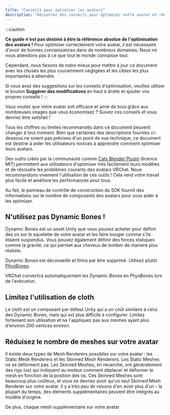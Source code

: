 ```yaml
---
title: "Conseils pour optimiser les avatars"
description: "Découvrez des conseils pour optimiser votre avatar et réduire les problèmes de performance dans VRChat."
---
```


:::caution

**Ce guide n'est pas destiné à être la référence absolue de l'optimisation des avatars !** Pour optimiser correctement votre avatar, il est nécessaire d'avoir de bonnes connaissances dans de nombreux domaines. Nous ne nous attendons pas à ce que tout le monde connaisse tout.

Cependant, nous faisons de notre mieux pour mettre à jour ce document avec les choses les plus couramment négligées et les cibles les plus importantes à atteindre.

Si vous avez des suggestions sur les conseils d'optimisation, veuillez utiliser le bouton **Suggérer des modifications** en haut à droite et ajouter vos propres conseils !
:::

Vous voulez que votre avatar soit efficace et aimé de tous grâce aux nombreuses images que vous économisez ? Suivez ces conseils et vous devriez être satisfait !

Tous les chiffres ou limites recommandés dans ce document peuvent changer à tout moment. Bien que certaines des descriptions fournies ci-dessous ne soient pas précises d'un point de vue technique, ce document est destiné à aider les utilisateurs novices à apprendre comment optimiser leurs avatars.

Des outils créés par la communauté comme [Cats Blender Plugin](https://github.com/michaeldegroot/cats-blender-plugin) (licence MIT) permettent aux utilisateurs d'optimiser très facilement leurs modèles et de résoudre les problèmes courants des avatars VRChat. Nous recommandons vivement l'utilisation de ces outils ! Cela rend votre travail plus facile et améliore les performances pour tous.

Au fait, le panneau de contrôle de construction du SDK fournit des informations sur le nombre de composants des avatars pour vous aider à les optimiser.

## N'utilisez pas Dynamic Bones !
Dynamic Bones est un asset Unity que vous pouvez acheter pour définir des os sur le squelette de votre avatar et les faire bouger comme s'ils étaient suspendus. Vous pouvez également définir des forces statiques comme la gravité, ce qui permet aux cheveux de tomber de manière plus réaliste.

Dynamic Bones est déconseillé et finira par être supprimé. Utilisez plutôt [PhysBones](/avatars/avatar-dynamics/physbones).

VRChat convertira automatiquement les Dynamic Bones en PhysBones lors de l'exécution.

## Limitez l'utilisation de cloth
Le cloth est un composant par défaut Unity qui a un coût similaire à celui des Dynamic Bones, mais qui est plus difficile à configurer. Limitez fortement son utilisation et ne l'appliquez pas aux meshes ayant plus d'environ 200 vertices environ.

## Réduisez le nombre de meshes sur votre avatar
Il existe deux types de Mesh Renderers possibles sur votre avatar : les Static Mesh Renderers et les Skinned Mesh Renderers. Les Static Meshes ne se déforment pas. Les Skinned Meshes, en revanche, ont généralement des rigs (os) qui indiquent au moteur comment déplacer et déformer le mesh en fonction de la position des os. Ces Skinned Meshes sont beaucoup plus coûteux, et vous ne devriez avoir qu'un seul Skinned Mesh Renderer sur votre avatar. Il y a très peu de raisons d'en avoir plus d'un - la plupart du temps, des éléments supplémentaires peuvent être intégrés au modèle d'origine.

De plus, chaque mesh supplémentaire sur votre avatar